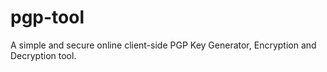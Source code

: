 # pgp-tool
A simple and secure online client-side PGP Key Generator, Encryption and Decryption tool.
